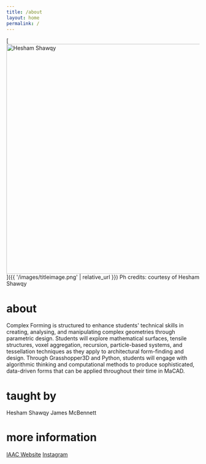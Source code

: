 ```yaml
---
title: /about
layout: home
permalink: /
---
```


[<img src="{{ '/images/titleimage.png' | relative_url }}" width="600" title="Hesham Shawqy">]({{ '/images/titleimage.png' | relative_url }})
Ph credits: courtesy of Hesham Shawqy

# about

Complex Forming is structured to enhance students' technical skills in creating, analysing, and manipulating complex geometries through parametric design. Students will explore mathematical surfaces, tensile structures, voxel aggregation, recursion, particle-based systems, and tessellation techniques as they apply to architectural form-finding and design. Through Grasshopper3D and Python, students will engage with algorithmic thinking and computational methods to produce sophisticated, data-driven forms that can be applied throughout their time in MaCAD.

# taught by

Hesham Shawqy
James McBennett

# more information
<a href="https://iaac.net/educational-programmes/masters-programmes/macad/">IAAC Website</a>
<a href="https://www.instagram.com/iaac_macad/">Instagram</a>
